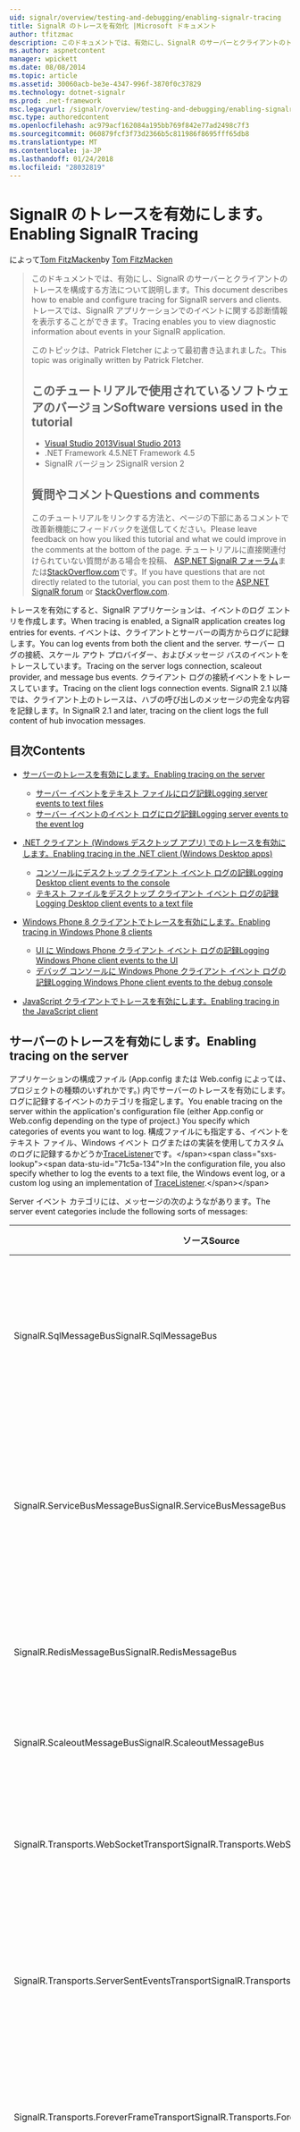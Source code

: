 ```yaml
---
uid: signalr/overview/testing-and-debugging/enabling-signalr-tracing
title: SignalR のトレースを有効化 |Microsoft ドキュメント
author: tfitzmac
description: このドキュメントでは、有効にし、SignalR のサーバーとクライアントのトレースを構成する方法について説明します。 トレースでは、イベントに関する診断情報を表示することができます。
ms.author: aspnetcontent
manager: wpickett
ms.date: 08/08/2014
ms.topic: article
ms.assetid: 30060acb-be3e-4347-996f-3870f0c37829
ms.technology: dotnet-signalr
ms.prod: .net-framework
msc.legacyurl: /signalr/overview/testing-and-debugging/enabling-signalr-tracing
msc.type: authoredcontent
ms.openlocfilehash: ac979acf162084a195bb769f842e77ad2498c7f3
ms.sourcegitcommit: 060879fcf3f73d2366b5c811986f8695fff65db8
ms.translationtype: MT
ms.contentlocale: ja-JP
ms.lasthandoff: 01/24/2018
ms.locfileid: "28032819"
---
```

<a name="enabling-signalr-tracing"></a><span data-ttu-id="71c5a-104">SignalR のトレースを有効にします。</span><span class="sxs-lookup"><span data-stu-id="71c5a-104">Enabling SignalR Tracing</span></span>
====================
<span data-ttu-id="71c5a-105">によって[Tom FitzMacken](https://github.com/tfitzmac)</span><span class="sxs-lookup"><span data-stu-id="71c5a-105">by [Tom FitzMacken](https://github.com/tfitzmac)</span></span>

> <span data-ttu-id="71c5a-106">このドキュメントでは、有効にし、SignalR のサーバーとクライアントのトレースを構成する方法について説明します。</span><span class="sxs-lookup"><span data-stu-id="71c5a-106">This document describes how to enable and configure tracing for SignalR servers and clients.</span></span> <span data-ttu-id="71c5a-107">トレースでは、SignalR アプリケーションでのイベントに関する診断情報を表示することができます。</span><span class="sxs-lookup"><span data-stu-id="71c5a-107">Tracing enables you to view diagnostic information about events in your SignalR application.</span></span>
> 
> <span data-ttu-id="71c5a-108">このトピックは、Patrick Fletcher によって最初書き込まれました。</span><span class="sxs-lookup"><span data-stu-id="71c5a-108">This topic was originally written by Patrick Fletcher.</span></span>
> 
> ## <a name="software-versions-used-in-the-tutorial"></a><span data-ttu-id="71c5a-109">このチュートリアルで使用されているソフトウェアのバージョン</span><span class="sxs-lookup"><span data-stu-id="71c5a-109">Software versions used in the tutorial</span></span>
> 
> 
> - [<span data-ttu-id="71c5a-110">Visual Studio 2013</span><span class="sxs-lookup"><span data-stu-id="71c5a-110">Visual Studio 2013</span></span>](https://www.microsoft.com/visualstudio/eng/2013-downloads)
> - <span data-ttu-id="71c5a-111">.NET Framework 4.5</span><span class="sxs-lookup"><span data-stu-id="71c5a-111">.NET Framework 4.5</span></span>
> - <span data-ttu-id="71c5a-112">SignalR バージョン 2</span><span class="sxs-lookup"><span data-stu-id="71c5a-112">SignalR version 2</span></span>
>   
> 
> 
> ## <a name="questions-and-comments"></a><span data-ttu-id="71c5a-113">質問やコメント</span><span class="sxs-lookup"><span data-stu-id="71c5a-113">Questions and comments</span></span>
> 
> <span data-ttu-id="71c5a-114">このチュートリアルをリンクする方法と、ページの下部にあるコメントで改善新機能にフィードバックを送信してください。</span><span class="sxs-lookup"><span data-stu-id="71c5a-114">Please leave feedback on how you liked this tutorial and what we could improve in the comments at the bottom of the page.</span></span> <span data-ttu-id="71c5a-115">チュートリアルに直接関連付けられていない質問がある場合を投稿、 [ASP.NET SignalR フォーラム](https://forums.asp.net/1254.aspx/1?ASP+NET+SignalR)または[StackOverflow.com](http://stackoverflow.com/)です。</span><span class="sxs-lookup"><span data-stu-id="71c5a-115">If you have questions that are not directly related to the tutorial, you can post them to the [ASP.NET SignalR forum](https://forums.asp.net/1254.aspx/1?ASP+NET+SignalR) or [StackOverflow.com](http://stackoverflow.com/).</span></span>


<span data-ttu-id="71c5a-116">トレースを有効にすると、SignalR アプリケーションは、イベントのログ エントリを作成します。</span><span class="sxs-lookup"><span data-stu-id="71c5a-116">When tracing is enabled, a SignalR application creates log entries for events.</span></span> <span data-ttu-id="71c5a-117">イベントは、クライアントとサーバーの両方からログに記録します。</span><span class="sxs-lookup"><span data-stu-id="71c5a-117">You can log events from both the client and the server.</span></span> <span data-ttu-id="71c5a-118">サーバー ログの接続、スケール アウト プロバイダー、およびメッセージ バスのイベントをトレースしています。</span><span class="sxs-lookup"><span data-stu-id="71c5a-118">Tracing on the server logs connection, scaleout provider, and message bus events.</span></span> <span data-ttu-id="71c5a-119">クライアント ログの接続イベントをトレースしています。</span><span class="sxs-lookup"><span data-stu-id="71c5a-119">Tracing on the client logs connection events.</span></span> <span data-ttu-id="71c5a-120">SignalR 2.1 以降では、クライアント上のトレースは、ハブの呼び出しのメッセージの完全な内容を記録します。</span><span class="sxs-lookup"><span data-stu-id="71c5a-120">In SignalR 2.1 and later, tracing on the client logs the full content of hub invocation messages.</span></span>

## <a name="contents"></a><span data-ttu-id="71c5a-121">目次</span><span class="sxs-lookup"><span data-stu-id="71c5a-121">Contents</span></span>

- [<span data-ttu-id="71c5a-122">サーバーのトレースを有効にします。</span><span class="sxs-lookup"><span data-stu-id="71c5a-122">Enabling tracing on the server</span></span>](#server)

    - [<span data-ttu-id="71c5a-123">サーバー イベントをテキスト ファイルにログ記録</span><span class="sxs-lookup"><span data-stu-id="71c5a-123">Logging server events to text files</span></span>](#server_text)
    - [<span data-ttu-id="71c5a-124">サーバー イベントのイベント ログにログ記録</span><span class="sxs-lookup"><span data-stu-id="71c5a-124">Logging server events to the event log</span></span>](#server_eventlog)
- [<span data-ttu-id="71c5a-125">.NET クライアント (Windows デスクトップ アプリ) でのトレースを有効にします。</span><span class="sxs-lookup"><span data-stu-id="71c5a-125">Enabling tracing in the .NET client (Windows Desktop apps)</span></span>](#net_client)

    - [<span data-ttu-id="71c5a-126">コンソールにデスクトップ クライアント イベント ログの記録</span><span class="sxs-lookup"><span data-stu-id="71c5a-126">Logging Desktop client events to the console</span></span>](#desktop_console)
    - [<span data-ttu-id="71c5a-127">テキスト ファイルをデスクトップ クライアント イベント ログの記録</span><span class="sxs-lookup"><span data-stu-id="71c5a-127">Logging Desktop client events to a text file</span></span>](#desktop_text)
- [<span data-ttu-id="71c5a-128">Windows Phone 8 クライアントでトレースを有効にします。</span><span class="sxs-lookup"><span data-stu-id="71c5a-128">Enabling tracing in Windows Phone 8 clients</span></span>](#phone)

    - [<span data-ttu-id="71c5a-129">UI に Windows Phone クライアント イベント ログの記録</span><span class="sxs-lookup"><span data-stu-id="71c5a-129">Logging Windows Phone client events to the UI</span></span>](#phone_ui)
    - [<span data-ttu-id="71c5a-130">デバッグ コンソールに Windows Phone クライアント イベント ログの記録</span><span class="sxs-lookup"><span data-stu-id="71c5a-130">Logging Windows Phone client events to the debug console</span></span>](#phone_debug)
- [<span data-ttu-id="71c5a-131">JavaScript クライアントでトレースを有効にします。</span><span class="sxs-lookup"><span data-stu-id="71c5a-131">Enabling tracing in the JavaScript client</span></span>](#javascript)

<a id="server"></a>
## <a name="enabling-tracing-on-the-server"></a><span data-ttu-id="71c5a-132">サーバーのトレースを有効にします。</span><span class="sxs-lookup"><span data-stu-id="71c5a-132">Enabling tracing on the server</span></span>

<span data-ttu-id="71c5a-133">アプリケーションの構成ファイル (App.config または Web.config によっては、プロジェクトの種類のいずれかです。) 内でサーバーのトレースを有効にします。ログに記録するイベントのカテゴリを指定します。</span><span class="sxs-lookup"><span data-stu-id="71c5a-133">You enable tracing on the server within the application's configuration file (either App.config or Web.config depending on the type of project.) You specify which categories of events you want to log.</span></span> <span data-ttu-id="71c5a-134">構成ファイルにも指定する、イベントをテキスト ファイル、Windows イベント ログまたはの実装を使用してカスタムのログに記録するかどうか[TraceListener](https://msdn.microsoft.com/library/system.diagnostics.tracelistener(v=vs.110).aspx)です。</span><span class="sxs-lookup"><span data-stu-id="71c5a-134">In the configuration file, you also specify whether to log the events to a text file, the Windows event log, or a custom log using an implementation of [TraceListener](https://msdn.microsoft.com/library/system.diagnostics.tracelistener(v=vs.110).aspx).</span></span>

<span data-ttu-id="71c5a-135">Server イベント カテゴリには、メッセージの次のようながあります。</span><span class="sxs-lookup"><span data-stu-id="71c5a-135">The server event categories include the following sorts of messages:</span></span>

| <span data-ttu-id="71c5a-136">ソース</span><span class="sxs-lookup"><span data-stu-id="71c5a-136">Source</span></span> | <span data-ttu-id="71c5a-137">メッセージ</span><span class="sxs-lookup"><span data-stu-id="71c5a-137">Messages</span></span> |
| --- | --- |
| <span data-ttu-id="71c5a-138">SignalR.SqlMessageBus</span><span class="sxs-lookup"><span data-stu-id="71c5a-138">SignalR.SqlMessageBus</span></span> | <span data-ttu-id="71c5a-139">SQL Message Bus スケール アウト プロバイダーの設定、データベースの操作、error、およびタイムアウト イベント</span><span class="sxs-lookup"><span data-stu-id="71c5a-139">SQL Message Bus scaleout provider setup, database operation, error, and timeout events</span></span> |
| <span data-ttu-id="71c5a-140">SignalR.ServiceBusMessageBus</span><span class="sxs-lookup"><span data-stu-id="71c5a-140">SignalR.ServiceBusMessageBus</span></span> | <span data-ttu-id="71c5a-141">Service bus スケール アウト プロバイダー トピック作成し、サブスクリプション、error、およびメッセージングのイベント</span><span class="sxs-lookup"><span data-stu-id="71c5a-141">Service bus scaleout provider topic creation and subscription, error, and messaging events</span></span> |
| <span data-ttu-id="71c5a-142">SignalR.RedisMessageBus</span><span class="sxs-lookup"><span data-stu-id="71c5a-142">SignalR.RedisMessageBus</span></span> | <span data-ttu-id="71c5a-143">Redis スケール アウト プロバイダーの接続、切断、およびエラー イベント</span><span class="sxs-lookup"><span data-stu-id="71c5a-143">Redis scaleout provider connection, disconnection, and error events</span></span> |
| <span data-ttu-id="71c5a-144">SignalR.ScaleoutMessageBus</span><span class="sxs-lookup"><span data-stu-id="71c5a-144">SignalR.ScaleoutMessageBus</span></span> | <span data-ttu-id="71c5a-145">スケール アウト メッセージングのイベント</span><span class="sxs-lookup"><span data-stu-id="71c5a-145">Scaleout messaging events</span></span> |
| <span data-ttu-id="71c5a-146">SignalR.Transports.WebSocketTransport</span><span class="sxs-lookup"><span data-stu-id="71c5a-146">SignalR.Transports.WebSocketTransport</span></span> | <span data-ttu-id="71c5a-147">WebSocket トランスポートの接続、切断、メッセージング、およびエラー イベント</span><span class="sxs-lookup"><span data-stu-id="71c5a-147">WebSocket transport connection, disconnection, messaging, and error events</span></span> |
| <span data-ttu-id="71c5a-148">SignalR.Transports.ServerSentEventsTransport</span><span class="sxs-lookup"><span data-stu-id="71c5a-148">SignalR.Transports.ServerSentEventsTransport</span></span> | <span data-ttu-id="71c5a-149">ServerSentEvents トランスポート接続、切断、メッセージング、およびエラー イベント</span><span class="sxs-lookup"><span data-stu-id="71c5a-149">ServerSentEvents transport connection, disconnection, messaging, and error events</span></span> |
| <span data-ttu-id="71c5a-150">SignalR.Transports.ForeverFrameTransport</span><span class="sxs-lookup"><span data-stu-id="71c5a-150">SignalR.Transports.ForeverFrameTransport</span></span> | <span data-ttu-id="71c5a-151">ForeverFrame トランスポートの接続、切断、メッセージング、およびエラー イベント</span><span class="sxs-lookup"><span data-stu-id="71c5a-151">ForeverFrame transport connection, disconnection, messaging, and error events</span></span> |
| <span data-ttu-id="71c5a-152">SignalR.Transports.LongPollingTransport</span><span class="sxs-lookup"><span data-stu-id="71c5a-152">SignalR.Transports.LongPollingTransport</span></span> | <span data-ttu-id="71c5a-153">LongPolling トランスポートの接続、切断、メッセージング、およびエラー イベント</span><span class="sxs-lookup"><span data-stu-id="71c5a-153">LongPolling transport connection, disconnection, messaging, and error events</span></span> |
| <span data-ttu-id="71c5a-154">SignalR.Transports.TransportHeartBeat</span><span class="sxs-lookup"><span data-stu-id="71c5a-154">SignalR.Transports.TransportHeartBeat</span></span> | <span data-ttu-id="71c5a-155">トランスポートの接続、切断、keepalive イベント</span><span class="sxs-lookup"><span data-stu-id="71c5a-155">Transport connection, disconnection, and keepalive events</span></span> |
| <span data-ttu-id="71c5a-156">SignalR.ReflectedHubDescriptorProvider</span><span class="sxs-lookup"><span data-stu-id="71c5a-156">SignalR.ReflectedHubDescriptorProvider</span></span> | <span data-ttu-id="71c5a-157">ハブ検出イベント</span><span class="sxs-lookup"><span data-stu-id="71c5a-157">Hub discovery events</span></span> |

<a id="server_text"></a>
### <a name="logging-server-events-to-text-files"></a><span data-ttu-id="71c5a-158">サーバー イベントをテキスト ファイルにログ記録</span><span class="sxs-lookup"><span data-stu-id="71c5a-158">Logging server events to text files</span></span>

<span data-ttu-id="71c5a-159">次のコードは、イベントの各カテゴリのトレースを有効にする方法を示しています。</span><span class="sxs-lookup"><span data-stu-id="71c5a-159">The following code shows how to enable tracing for each category of event.</span></span> <span data-ttu-id="71c5a-160">このサンプルでは、テキスト ファイルにイベントを記録するアプリケーションを構成します。</span><span class="sxs-lookup"><span data-stu-id="71c5a-160">This sample configures the application to log events to text files.</span></span>

<span data-ttu-id="71c5a-161">**トレースを有効にするための XML サーバー コード**</span><span class="sxs-lookup"><span data-stu-id="71c5a-161">**XML server code for enabling tracing**</span></span>

[!code-html[Main](enabling-signalr-tracing/samples/sample1.html)]

<span data-ttu-id="71c5a-162">上記のコードで、`SignalRSwitch`エントリを指定します、 [TraceLevel](https://msdn.microsoft.com/library/system.diagnostics.tracelevel(v=vs.110).aspx)指定したログに送信されるイベントのために使用します。</span><span class="sxs-lookup"><span data-stu-id="71c5a-162">In the code above, the `SignalRSwitch` entry specifies the [TraceLevel](https://msdn.microsoft.com/library/system.diagnostics.tracelevel(v=vs.110).aspx) used for events sent to the specified log.</span></span> <span data-ttu-id="71c5a-163">設定されているこの場合、`Verbose`つまり、すべてのデバッグおよびトレースのメッセージ ログに記録されます。</span><span class="sxs-lookup"><span data-stu-id="71c5a-163">In this case, it is set to `Verbose` which means all debugging and tracing messages are logged.</span></span>

<span data-ttu-id="71c5a-164">次の出力からのエントリを示しています、`transports.log.txt`上記の構成ファイルを使用してアプリケーションのファイルです。</span><span class="sxs-lookup"><span data-stu-id="71c5a-164">The following output shows entries from the `transports.log.txt` file for an application using the above configuration file.</span></span> <span data-ttu-id="71c5a-165">表示、新しい接続、削除された接続、およびトランスポート ハートビート イベント。</span><span class="sxs-lookup"><span data-stu-id="71c5a-165">It shows a new connection, a removed connection, and transport heartbeat events.</span></span>

[!code-console[Main](enabling-signalr-tracing/samples/sample2.cmd)]

<a id="server_eventlog"></a>
### <a name="logging-server-events-to-the-event-log"></a><span data-ttu-id="71c5a-166">サーバー イベントのイベント ログにログ記録</span><span class="sxs-lookup"><span data-stu-id="71c5a-166">Logging server events to the event log</span></span>

<span data-ttu-id="71c5a-167">テキスト ファイルではなく、イベント ログにイベントをログにエントリの値を変更、`sharedListeners`ノード。</span><span class="sxs-lookup"><span data-stu-id="71c5a-167">To log events to the event log rather than a text file, change the values for the entries in the `sharedListeners` node.</span></span> <span data-ttu-id="71c5a-168">次のコードでは、サーバー イベントをイベント ログに記録する方法を示します。</span><span class="sxs-lookup"><span data-stu-id="71c5a-168">The following code shows how to log server events to the event log:</span></span>

<span data-ttu-id="71c5a-169">**イベント ログにイベントのログの XML サーバー コード**</span><span class="sxs-lookup"><span data-stu-id="71c5a-169">**XML server code for logging events to the event log**</span></span>

[!code-xml[Main](enabling-signalr-tracing/samples/sample3.xml)]

<span data-ttu-id="71c5a-170">イベントは、アプリケーション ログに記録され、、次のように、イベント ビューアーを使用。</span><span class="sxs-lookup"><span data-stu-id="71c5a-170">The events are logged in the Application log, and are available through the Event Viewer, as shown below:</span></span>

![SignalR のログを表示するイベント ビューアー](enabling-signalr-tracing/_static/image1.png)

> [!NOTE]
> <span data-ttu-id="71c5a-172">イベント ログを使用する場合は、設定、 **TraceLevel**に**エラー**管理可能なメッセージの数を保持します。</span><span class="sxs-lookup"><span data-stu-id="71c5a-172">When using the event log, set the **TraceLevel** to **Error** to keep the number of messages manageable.</span></span>

<a id="net_client"></a>
## <a name="enabling-tracing-in-the-net-client-windows-desktop-apps"></a><span data-ttu-id="71c5a-173">.NET クライアント (Windows デスクトップ アプリ) でのトレースを有効にします。</span><span class="sxs-lookup"><span data-stu-id="71c5a-173">Enabling tracing in the .NET client (Windows Desktop apps)</span></span>

<span data-ttu-id="71c5a-174">.NET クライアントをコンソールでは、テキスト ファイル、またはの実装を使用してカスタムのログにイベントがログ記録できます[TextWriter](https://msdn.microsoft.com/library/system.io.textwriter.aspx)です。</span><span class="sxs-lookup"><span data-stu-id="71c5a-174">The .NET client can log events to the console, a text file, or to a custom log using an implementation of [TextWriter](https://msdn.microsoft.com/library/system.io.textwriter.aspx).</span></span>

<span data-ttu-id="71c5a-175">.NET クライアントでのログ記録を有効にする設定の接続の`TraceLevel`プロパティを[TraceLevels](https://msdn.microsoft.com/library/microsoft.aspnet.signalr.client.tracelevels(v=vs.118).aspx)値、および`TraceWriter`プロパティを有効な[TextWriter](https://msdn.microsoft.com/library/system.io.textwriter.aspx)インスタンス。</span><span class="sxs-lookup"><span data-stu-id="71c5a-175">To enable logging in the .NET client, set the connection's `TraceLevel` property to a [TraceLevels](https://msdn.microsoft.com/library/microsoft.aspnet.signalr.client.tracelevels(v=vs.118).aspx) value, and the `TraceWriter` property to a valid [TextWriter](https://msdn.microsoft.com/library/system.io.textwriter.aspx) instance.</span></span>

<a id="desktop_console"></a>
### <a name="logging-desktop-client-events-to-the-console"></a><span data-ttu-id="71c5a-176">コンソールにデスクトップ クライアント イベント ログの記録</span><span class="sxs-lookup"><span data-stu-id="71c5a-176">Logging Desktop client events to the console</span></span>

<span data-ttu-id="71c5a-177">次の c# コードは、.NET クライアント コンソールにイベントを記録する方法を示しています。</span><span class="sxs-lookup"><span data-stu-id="71c5a-177">The following C# code shows how to log events in the .NET client to the console:</span></span>

[!code-csharp[Main](enabling-signalr-tracing/samples/sample4.cs?highlight=2-3)]

<a id="desktop_text"></a>
### <a name="logging-desktop-client-events-to-a-text-file"></a><span data-ttu-id="71c5a-178">テキスト ファイルをデスクトップ クライアント イベント ログの記録</span><span class="sxs-lookup"><span data-stu-id="71c5a-178">Logging Desktop client events to a text file</span></span>

<span data-ttu-id="71c5a-179">次の c# コードは、テキスト ファイルに、.NET クライアントでイベントを記録する方法を示しています。</span><span class="sxs-lookup"><span data-stu-id="71c5a-179">The following C# code shows how to log events in the .NET client to a text file:</span></span>

[!code-csharp[Main](enabling-signalr-tracing/samples/sample5.cs?highlight=4-5)]

<span data-ttu-id="71c5a-180">次の出力からのエントリを示しています、`ClientLog.txt`上記の構成ファイルを使用してアプリケーションのファイルです。</span><span class="sxs-lookup"><span data-stu-id="71c5a-180">The following output shows entries from the `ClientLog.txt` file for an application using the above configuration file.</span></span> <span data-ttu-id="71c5a-181">表示、サーバーに接続するクライアントとクライアント メソッドを呼び出し、ハブと呼ばれる`addMessage`:</span><span class="sxs-lookup"><span data-stu-id="71c5a-181">It shows the client connecting to the server, and the hub invoking a client method called `addMessage`:</span></span>

[!code-console[Main](enabling-signalr-tracing/samples/sample6.cmd)]

<a id="phone"></a>
## <a name="enabling-tracing-in-windows-phone-8-clients"></a><span data-ttu-id="71c5a-182">Windows Phone 8 クライアントでトレースを有効にします。</span><span class="sxs-lookup"><span data-stu-id="71c5a-182">Enabling tracing in Windows Phone 8 clients</span></span>

<span data-ttu-id="71c5a-183">SignalR アプリケーションを Windows Phone アプリのデスクトップ アプリケーションの場合と同じ .NET クライアントを使用して、 [Console.Out](https://msdn.microsoft.com/library/system.console.out(v=vs.110).aspx)でファイルを作成して[StreamWriter](https://msdn.microsoft.com/library/system.io.streamwriter(v=vs.110).aspx)は使用できません。</span><span class="sxs-lookup"><span data-stu-id="71c5a-183">SignalR applications for Windows Phone apps use the same .NET client as desktop apps, but [Console.Out](https://msdn.microsoft.com/library/system.console.out(v=vs.110).aspx) and writing to a file with [StreamWriter](https://msdn.microsoft.com/library/system.io.streamwriter(v=vs.110).aspx) are not available.</span></span> <span data-ttu-id="71c5a-184">カスタム実装を作成する必要が代わりに、 [TextWriter](https://msdn.microsoft.com/library/system.io.textwriter(v=vs.110).aspx)トレースします。</span><span class="sxs-lookup"><span data-stu-id="71c5a-184">Instead, you need to create a custom implementation of [TextWriter](https://msdn.microsoft.com/library/system.io.textwriter(v=vs.110).aspx) for tracing.</span></span> 

<a id="phone_ui"></a>
### <a name="logging-windows-phone-client-events-to-the-ui"></a><span data-ttu-id="71c5a-185">UI に Windows Phone クライアント イベント ログの記録</span><span class="sxs-lookup"><span data-stu-id="71c5a-185">Logging Windows Phone client events to the UI</span></span>

<span data-ttu-id="71c5a-186">[SignalR codebase](https://github.com/SignalR/SignalR/archive/master.zip)トレースに出力する Windows Phone のサンプルが含まれています、 [TextBlock](https://msdn.microsoft.com/library/windows/apps/windows.ui.xaml.controls.textblock.aspx)カスタムを使用して[TextWriter](https://msdn.microsoft.com/library/system.io.textwriter(v=vs.110).aspx)と呼ばれる実装`TextBlockWriter`です。</span><span class="sxs-lookup"><span data-stu-id="71c5a-186">The [SignalR codebase](https://github.com/SignalR/SignalR/archive/master.zip) includes a Windows Phone sample that writes trace output to a [TextBlock](https://msdn.microsoft.com/library/windows/apps/windows.ui.xaml.controls.textblock.aspx) using a custom [TextWriter](https://msdn.microsoft.com/library/system.io.textwriter(v=vs.110).aspx) implementation called `TextBlockWriter`.</span></span> <span data-ttu-id="71c5a-187">このクラスは含まれて、 **samples/Microsoft.AspNet.SignalR.Client.WP8.Samples**プロジェクト。</span><span class="sxs-lookup"><span data-stu-id="71c5a-187">This class can be found in the **samples/Microsoft.AspNet.SignalR.Client.WP8.Samples** project.</span></span> <span data-ttu-id="71c5a-188">インスタンスを作成するときに`TextBlockWriter`、現在の渡す[SynchronizationContext](https://msdn.microsoft.com/library/system.threading.synchronizationcontext(v=vs.110).aspx)、および[StackPanel](https://msdn.microsoft.com/library/windows/apps/windows.ui.xaml.controls.stackpanel.aspx)が作成する場所、 [TextBlock](https://msdn.microsoft.com/library/windows/apps/windows.ui.xaml.controls.textblock.aspx)トレースに使用するには出力:</span><span class="sxs-lookup"><span data-stu-id="71c5a-188">When creating an instance of `TextBlockWriter`, pass in the current [SynchronizationContext](https://msdn.microsoft.com/library/system.threading.synchronizationcontext(v=vs.110).aspx), and a [StackPanel](https://msdn.microsoft.com/library/windows/apps/windows.ui.xaml.controls.stackpanel.aspx) where it will create a [TextBlock](https://msdn.microsoft.com/library/windows/apps/windows.ui.xaml.controls.textblock.aspx) to use for trace output:</span></span>

[!code-csharp[Main](enabling-signalr-tracing/samples/sample7.cs)]

<span data-ttu-id="71c5a-189">トレース出力は、新規に書き込まれます[TextBlock](https://msdn.microsoft.com/library/windows/apps/windows.ui.xaml.controls.textblock.aspx)で作成した、 [StackPanel](https://msdn.microsoft.com/library/windows/apps/windows.ui.xaml.controls.stackpanel.aspx)が渡されました。</span><span class="sxs-lookup"><span data-stu-id="71c5a-189">The trace output will then be written to a new [TextBlock](https://msdn.microsoft.com/library/windows/apps/windows.ui.xaml.controls.textblock.aspx) created in the [StackPanel](https://msdn.microsoft.com/library/windows/apps/windows.ui.xaml.controls.stackpanel.aspx) you passed in:</span></span>

![](enabling-signalr-tracing/_static/image2.png)

<a id="phone_debug"></a>
### <a name="logging-windows-phone-client-events-to-the-debug-console"></a><span data-ttu-id="71c5a-190">デバッグ コンソールに Windows Phone クライアント イベント ログの記録</span><span class="sxs-lookup"><span data-stu-id="71c5a-190">Logging Windows Phone client events to the debug console</span></span>

<span data-ttu-id="71c5a-191">UI ではなく、デバッグ コンソールに出力を送信するには、実装を作成[TextWriter](https://msdn.microsoft.com/library/system.io.textwriter(v=vs.110).aspx)デバッグ ウィンドウに書き込みの接続に割り当てる[では](https://msdn.microsoft.com/library/microsoft.aspnet.signalr.client.connection.tracewriter(v=vs.118).aspx)プロパティ。</span><span class="sxs-lookup"><span data-stu-id="71c5a-191">To send output to the debug console rather than the UI, create an implementation of [TextWriter](https://msdn.microsoft.com/library/system.io.textwriter(v=vs.110).aspx) that writes to the debug window, and assign it to your connection's [TraceWriter](https://msdn.microsoft.com/library/microsoft.aspnet.signalr.client.connection.tracewriter(v=vs.118).aspx) property:</span></span>

[!code-csharp[Main](enabling-signalr-tracing/samples/sample8.cs)]

<span data-ttu-id="71c5a-192">トレース情報は、Visual Studio でのデバッグ ウィンドウに書き込まれます。</span><span class="sxs-lookup"><span data-stu-id="71c5a-192">Trace information will then be written to the debug window in Visual Studio:</span></span>

![](enabling-signalr-tracing/_static/image3.png)

<a id="javascript"></a>
## <a name="enabling-tracing-in-the-javascript-client"></a><span data-ttu-id="71c5a-193">JavaScript クライアントでトレースを有効にします。</span><span class="sxs-lookup"><span data-stu-id="71c5a-193">Enabling tracing in the JavaScript client</span></span>

<span data-ttu-id="71c5a-194">接続でクライアント側のログ記録を有効にするには設定、`logging`を呼び出す前に、接続オブジェクトのプロパティを`start`接続を確立する方法です。</span><span class="sxs-lookup"><span data-stu-id="71c5a-194">To enable client-side logging on a connection, set the `logging` property on the connection object before you call the `start` method to establish the connection.</span></span>

<span data-ttu-id="71c5a-195">**(生成されたプロキシ) を使用して、ブラウザーのコンソールへのトレースを有効にするためのクライアントの JavaScript コード**</span><span class="sxs-lookup"><span data-stu-id="71c5a-195">**Client JavaScript code for enabling tracing to the browser console (with the generated proxy)**</span></span>

[!code-javascript[Main](enabling-signalr-tracing/samples/sample9.js?highlight=1)]

<span data-ttu-id="71c5a-196">**(、生成されたプロキシなし)、ブラウザーのコンソールへのトレースを有効にするためのクライアントの JavaScript コード**</span><span class="sxs-lookup"><span data-stu-id="71c5a-196">**Client JavaScript code for enabling tracing to the browser console (without the generated proxy)**</span></span>

[!code-javascript[Main](enabling-signalr-tracing/samples/sample10.js?highlight=2)]

<span data-ttu-id="71c5a-197">トレースを有効にすると、JavaScript クライアントは、ブラウザーのコンソールにイベントを記録します。</span><span class="sxs-lookup"><span data-stu-id="71c5a-197">When tracing is enabled, the JavaScript client logs events to the browser console.</span></span> <span data-ttu-id="71c5a-198">ブラウザーのコンソールにアクセスするを参照してください。[監視トランスポート](../getting-started/introduction-to-signalr.md#MonitoringTransports)です。</span><span class="sxs-lookup"><span data-stu-id="71c5a-198">To access the browser console, see [Monitoring Transports](../getting-started/introduction-to-signalr.md#MonitoringTransports).</span></span>

<span data-ttu-id="71c5a-199">次のスクリーン ショットは、トレースを有効に SignalR JavaScript クライアントを示します。</span><span class="sxs-lookup"><span data-stu-id="71c5a-199">The following screenshot shows a SignalR JavaScript client with tracing enabled.</span></span> <span data-ttu-id="71c5a-200">ブラウザーのコンソールで、接続とハブ呼び出しイベントを示します。</span><span class="sxs-lookup"><span data-stu-id="71c5a-200">It shows connection and hub invocation events in the browser console:</span></span>

![ブラウザーのコンソール内の SignalR トレース イベント](enabling-signalr-tracing/_static/image4.png)
